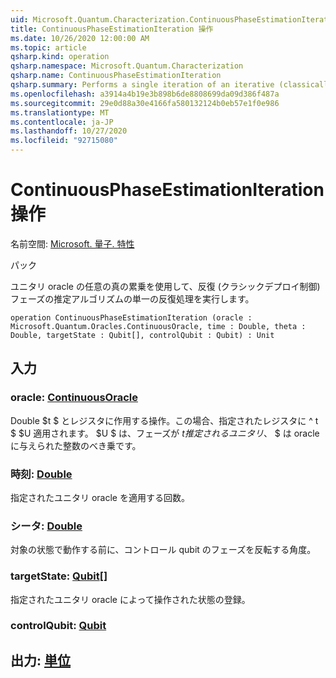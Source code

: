 ```yaml
---
uid: Microsoft.Quantum.Characterization.ContinuousPhaseEstimationIteration
title: ContinuousPhaseEstimationIteration 操作
ms.date: 10/26/2020 12:00:00 AM
ms.topic: article
qsharp.kind: operation
qsharp.namespace: Microsoft.Quantum.Characterization
qsharp.name: ContinuousPhaseEstimationIteration
qsharp.summary: Performs a single iteration of an iterative (classically-controlled) phase estimation algorithm using arbitrary real powers of a unitary oracle.
ms.openlocfilehash: a3914a4b19e3b898b6de8808699da09d386f487a
ms.sourcegitcommit: 29e0d88a30e4166fa580132124b0eb57e1f0e986
ms.translationtype: MT
ms.contentlocale: ja-JP
ms.lasthandoff: 10/27/2020
ms.locfileid: "92715080"
---
```

# <a name="continuousphaseestimationiteration-operation"></a>ContinuousPhaseEstimationIteration 操作

名前空間: [Microsoft. 量子. 特性](xref:Microsoft.Quantum.Characterization)

パック [](https://nuget.org/packages/)


ユニタリ oracle の任意の真の累乗を使用して、反復 (クラシックデプロイ制御) フェーズの推定アルゴリズムの単一の反復処理を実行します。

```qsharp
operation ContinuousPhaseEstimationIteration (oracle : Microsoft.Quantum.Oracles.ContinuousOracle, time : Double, theta : Double, targetState : Qubit[], controlQubit : Qubit) : Unit
```


## <a name="input"></a>入力

### <a name="oracle--continuousoracle"></a>oracle: [ContinuousOracle](xref:Microsoft.Quantum.Oracles.ContinuousOracle)

Double $t $ とレジスタに作用する操作。この場合、指定されたレジスタに ^ t $ $U 適用されます。 $U $ は、フェーズが $t 推定されるユニタリ、$ $ は oracle に与えられた整数のべき乗です。


### <a name="time--double"></a>時刻: [Double](xref:microsoft.quantum.lang-ref.double)

指定されたユニタリ oracle を適用する回数。


### <a name="theta--double"></a>シータ: [Double](xref:microsoft.quantum.lang-ref.double)

対象の状態で動作する前に、コントロール qubit のフェーズを反転する角度。


### <a name="targetstate--qubit"></a>targetState: [Qubit](xref:microsoft.quantum.lang-ref.qubit)[]

指定されたユニタリ oracle によって操作された状態の登録。


### <a name="controlqubit--qubit"></a>controlQubit: [Qubit](xref:microsoft.quantum.lang-ref.qubit)





## <a name="output--unit"></a>出力: [単位](xref:microsoft.quantum.lang-ref.unit)

